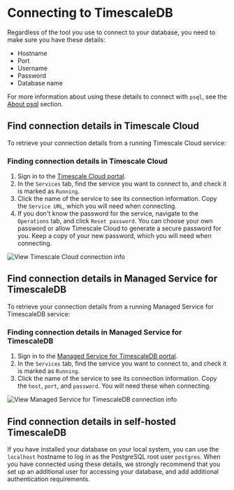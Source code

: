 # Connecting to TimescaleDB
Regardless of the tool you use to connect to your database, you need to make
sure you have these details:
*   Hostname
*   Port
*   Username
*   Password
*   Database name

For more information about using these details to connect with `psql`, see the
[About psql][about-psql] section.

## Find connection details in Timescale Cloud
To retrieve your connection details from a running Timescale Cloud service:

<procedure>

### Finding connection details in Timescale Cloud
1.  Sign in to the [Timescale Cloud portal][tsc-portal].
1.  In the `Services` tab, find the service you want to connect to, and check
    it is marked as `Running`.
1.  Click the name of the service to see its connection information. Copy the
    `Service URL`, which you will need when connecting.
1.  If you don't know the password for the service, navigate to the `Operations`
    tab, and click `Reset password`. You can choose your own password or allow
    Timescale Cloud to generate a secure password for you. Keep a copy of your
    new password, which you will need when connecting.

<img class="main-content__illustration" src="https://s3.amazonaws.com/assets.timescale.com/docs/images/tsc-connection-info.png" alt="View Timescale Cloud connection info"/>

</procedure>

## Find connection details in Managed Service for TimescaleDB
To retrieve your connection details from a running Managed Service for
TimescaleDB service:

<procedure>

### Finding connection details in Managed Service for TimescaleDB
1.  Sign in to the [Managed Service for TimescaleDB portal][mst-portal].
1.  In the `Services` tab, find the service you want to connect to, and check
    it is marked as `Running`.
1.  Click the name of the service to see its connection information. Copy the
    `host`, `port`, and `password`. You will need these when connecting.

<img class="main-content__illustration" src="https://s3.amazonaws.com/assets.timescale.com/docs/images/mst-connection-info.png" alt="View Managed Service for TimescaleDB connection info"/>

</procedure>

## Find connection details in self-hosted TimescaleDB
If you have installed your database on your local system, you can use the
`localhost` hostname to log in as the PostgreSQL root user `postgres`. When you
have connected using these details, we strongly recommend that you set up an
additional user for accessing your database, and add additional authentication
requirements.


[about-psql]: /how-to-guides/connecting/about-psql/
[tsc-portal]: https://console.cloud.timescale.com/
[mst-portal]: https://portal.managed.timescale.com
